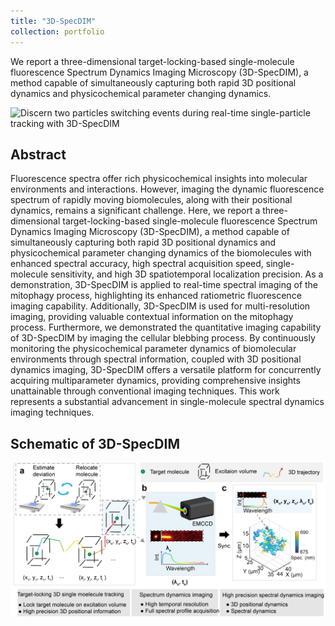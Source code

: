 ```yaml
---
title: "3D-SpecDIM"
collection: portfolio
---
```


We report a three-dimensional target-locking-based single-molecule fluorescence Spectrum Dynamics Imaging Microscopy (3D-SpecDIM), a method capable of simultaneously capturing both rapid 3D positional dynamics and physicochemical parameter changing dynamics.

<img src="https://github.com/hitsh95/shahao/raw/master/files/projects/3d_SpecDIM/Supplementary-Movie-1.gif" alt="Discern two particles switching events during real-time single-particle tracking with 3D-SpecDIM" width="300" height="200">

<!--more-->

## Abstract
Fluorescence spectra offer rich physicochemical insights into molecular environments and interactions. However, imaging the dynamic fluorescence spectrum of rapidly moving biomolecules, along with their positional dynamics, remains a significant challenge. Here, we report a three-dimensional target-locking-based single-molecule fluorescence Spectrum Dynamics Imaging Microscopy (3D-SpecDIM), a method capable of simultaneously capturing both rapid 3D positional dynamics and physicochemical parameter changing dynamics of the biomolecules with enhanced spectral accuracy, high spectral acquisition speed, single-molecule sensitivity, and high 3D spatiotemporal localization precision. As a demonstration, 3D-SpecDIM is applied to real-time spectral imaging of the mitophagy process, highlighting its enhanced ratiometric fluorescence imaging capability. Additionally, 3D-SpecDIM is used for multi-resolution imaging, providing valuable contextual information on the mitophagy process. Furthermore, we demonstrated the quantitative imaging capability of 3D-SpecDIM by imaging the cellular blebbing process. By continuously monitoring the physicochemical parameter dynamics of biomolecular environments through spectral information, coupled with 3D positional dynamics imaging, 3D-SpecDIM offers a versatile platform for concurrently acquiring multiparameter dynamics, providing comprehensive insights unattainable through conventional imaging techniques. This work represents a substantial advancement in single-molecule spectral dynamics imaging techniques.



## Schematic of 3D-SpecDIM
![Discern two particles switching events during real-time single-particle tracking with 3D-SpecDIM](https://github.com/hitsh95/shahao/raw/master/files/projects/3d_SpecDIM/figure1.tif)



